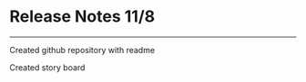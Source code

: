 # Release Notes 11/8
-----------------------------
Created github repository with readme

Created story board
